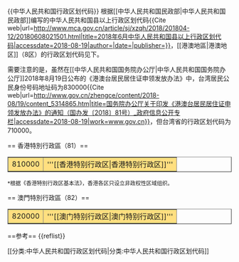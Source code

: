 {{中华人民共和国行政区划代码}}
根据[[中华人民共和国民政部|中华人民共和国民政部]]编写的中华人民共和国县以上行政区划代码<ref name=":0">{{Cite web|url=http://www.mca.gov.cn/article/sj/xzqh/2018/201804-12/20180608021501.html|title=2018年6月中华人民共和国县以上行政区划代码|accessdate=2018-08-19|author=|date=|publisher=}}</ref>，[[港澳地區|港澳地区]]（8区）的行政区划代码见下。

需要注意的是，虽然在[[中华人民共和国国务院办公厅|中华人民共和国国务院办公厅]]2018年8月19日公布的《港澳台居民居住证申领发放办法》中，台湾居民公民身份号码地址码为830000<ref>{{Cite web|url=http://www.gov.cn/zhengce/content/2018-08/19/content_5314865.htm|title=国务院办公厅关于印发《港澳台居民居住证申领发放办法》的通知（国办发〔2018〕81号）_政府信息公开专栏|accessdate=2018-08-19|work=www.gov.cn}}</ref>，但台湾省的行政区划代码为710000<ref name=":0" />。

== 香港特別行政區（81）==
<table  border="1" cellpadding="9" cellspacing="0" align="center" width="800" class="wikitable">
    <tr style="background-color:#FFDF80">
        <td>810000</td>
        <td colspan="9">'''[[香港特别行政区|香港特别行政区]]'''</td></tr>
</table>

<span style="font-size:12px">*根据《香港特别行政区基本法》，香港各区只设立非政权性区域组织。</span>

== 澳門特別行政區（82）==
<table  border="1" cellpadding="9" cellspacing="0" align="center" width="800" class="wikitable">
 <tr style="background-color:#FFDF80">
  <td>820000</td>
  <td colspan="9">'''[[澳门特别行政区|澳门特别行政区]]'''</td>
</tr>
</table>

==参考==
{{reflist}}

[[分类:中华人民共和国行政区划代码|分类:中华人民共和国行政区划代码]]